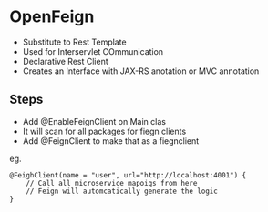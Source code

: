 # OpenFeign

- Substitute to Rest Template
- Used for Interservlet COmmunication
- Declarative Rest Client
- Creates an Interface with JAX-RS anotation or MVC annotation

## Steps

- Add @EnableFeignClient on Main clas
- It will scan for all packages for fiegn clients
- Add @FeignClient to make that as a fiegnclient

eg.

```
@FeighClient(name = "user", url="http://localhost:4001") {
    // Call all microservice mapoigs from here
    // Feign will automcatically generate the logic
}
```
